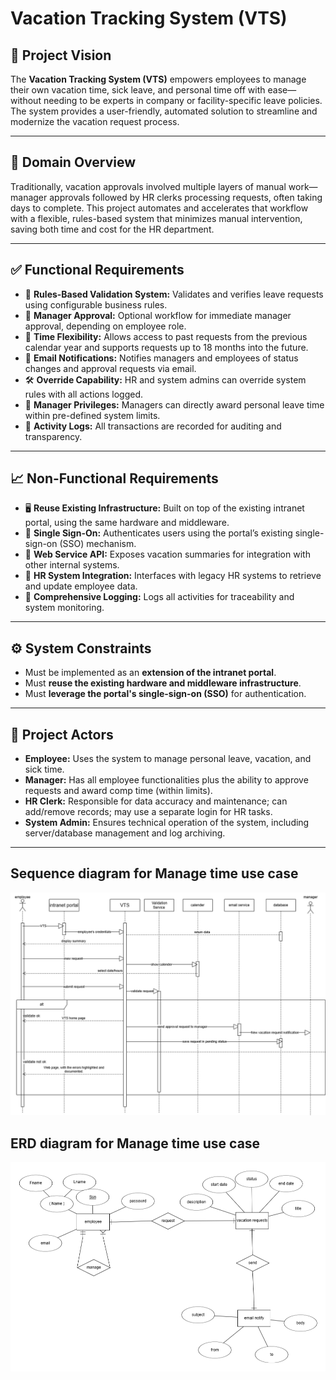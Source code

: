 # Vacation Tracking System (VTS)

## 🌟 Project Vision

The **Vacation Tracking System (VTS)** empowers employees to manage their own vacation time, sick leave, and personal time off with ease—without needing to be experts in company or facility-specific leave policies. The system provides a user-friendly, automated solution to streamline and modernize the vacation request process.

---

## 🏢 Domain Overview

Traditionally, vacation approvals involved multiple layers of manual work—manager approvals followed by HR clerks processing requests, often taking days to complete. This project automates and accelerates that workflow with a flexible, rules-based system that minimizes manual intervention, saving both time and cost for the HR department.

---

## ✅ Functional Requirements

- 🔄 **Rules-Based Validation System:** Validates and verifies leave requests using configurable business rules.
- 👤 **Manager Approval:** Optional workflow for immediate manager approval, depending on employee role.
- 📅 **Time Flexibility:** Allows access to past requests from the previous calendar year and supports requests up to 18 months into the future.
- 📧 **Email Notifications:** Notifies managers and employees of status changes and approval requests via email.
- 🛠 **Override Capability:** HR and system admins can override system rules with all actions logged.
- 🎁 **Manager Privileges:** Managers can directly award personal leave time within pre-defined system limits.
- 📓 **Activity Logs:** All transactions are recorded for auditing and transparency.

---

## 📈 Non-Functional Requirements

- 🖥 **Reuse Existing Infrastructure:** Built on top of the existing intranet portal, using the same hardware and middleware.
- 🔐 **Single Sign-On:** Authenticates users using the portal’s existing single-sign-on (SSO) mechanism.
- 🔄 **Web Service API:** Exposes vacation summaries for integration with other internal systems.
- 🔗 **HR System Integration:** Interfaces with legacy HR systems to retrieve and update employee data.
- 🧾 **Comprehensive Logging:** Logs all activities for traceability and system monitoring.

---

## ⚙️ System Constraints

- Must be implemented as an **extension of the intranet portal**.
- Must **reuse the existing hardware and middleware infrastructure**.
- Must **leverage the portal's single-sign-on (SSO)** for authentication.

---

## 👥 Project Actors

- **Employee:** Uses the system to manage personal leave, vacation, and sick time.
- **Manager:** Has all employee functionalities plus the ability to approve requests and award comp time (within limits).
- **HR Clerk:** Responsible for data accuracy and maintenance; can add/remove records; may use a separate login for HR tasks.
- **System Admin:** Ensures technical operation of the system, including server/database management and log archiving.

---

## Sequence diagram for Manage time use case

![Sequence Diagram](https://github.com/amrnageb36/VTS-PROJECT/blob/main/images/sequenceDiagram.png?raw=true)
 
## ERD diagram for Manage time use case

![Sequence Diagram](https://github.com/amrnageb36/VTS-PROJECT/blob/main/images/ERD_diagram.png?raw=true)
 
